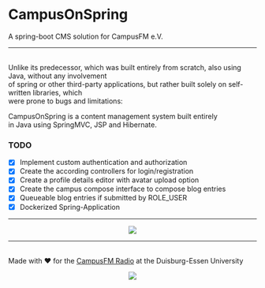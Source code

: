 # CampusOnSpring

A spring-boot CMS solution for CampusFM e.V. 

---
\
Unlike its predecessor, which was built entirely from scratch, also using Java, without any involvement\
of spring or other third-party applications, but rather built solely on self-written libraries, which\
were prone to bugs and limitations:

CampusOnSpring is a content management system built entirely\
in Java using SpringMVC, JSP and Hibernate.

### TODO



- [x] Implement custom authentication and authorization
- [x] Create the according controllers for login/registration
- [x] Create a profile details editor with avatar upload option
- [x] Create the campus compose interface to compose blog entries
- [x] Queueable blog entries if submitted by ROLE_USER
- [x] Dockerized Spring-Application
---

<p align="center"><img src="https://i.imgur.com/JcIeztd.png"></p>

---
\
Made with ♥ for the [CampusFM Radio](https://campusfm.info) at the Duisburg-Essen University


<p align="center"><img src="https://i.imgur.com/B8mFgjx.png"></p>
